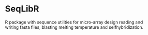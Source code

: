 # SeqLibR
R package with sequence utilities for micro-array design 
  reading and writing fasta files, blasting 
  melting temperature and selfhybridization.
